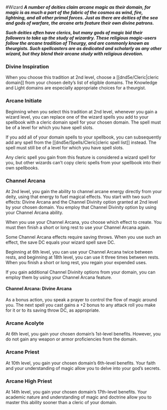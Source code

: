 #Wizard
***A number of deities claim arcane magic as their domain, for magic is as much a part of the fabric of the cosmos as wind, fire, lightning, and all other primal forces. Just as there are deities of the sea and gods of warfare, the arcane arts feature their own divine patrons.***

***Such deities often have clerics, but many gods of magic bid their followers to take up the study of wizardry. These religious magic-users follow the arcane tradition of Theurgy, and are commonly known as theurgists. Such spellcasters are as dedicated and scholarly as any other wizard, but they blend their arcane study with religious devotion.***

### Divine Inspiration
When you choose this tradition at 2nd level, choose a [[dnd5e/Cleric\|cleric domain]] from your chosen deity’s list of eligible domains. The Knowledge and Light domains are especially appropriate choices for a theurgist.

### Arcane Initiate
Beginning when you select this tradition at 2nd level, whenever you gain a wizard level, you can replace one of the wizard spells you add to your spellbook with a cleric domain spell for your chosen domain. The spell must be of a level for which you have spell slots.

If you add all of your domain spells to your spellbook, you can subsequently add any spell from the [[dnd5e/Spells/Cleric\|cleric spell list]] instead. The spell must still be of a level for which you have spell slots.

Any cleric spell you gain from this feature is considered a wizard spell for you, but other wizards can’t copy cleric spells from your spellbook into their own spellbooks.

### Channel Arcana
At 2nd level, you gain the ability to channel arcane energy directly from your deity, using that energy to fuel magical effects. You start with two such effects: Divine Arcana and the Channel Divinity option granted at 2nd level by your chosen domain. You employ that Channel Divinity option by using your Channel Arcana ability.

When you use your Channel Arcana, you choose which effect to create. You must then finish a short or long rest to use your Channel Arcana again.

Some Channel Arcana effects require saving throws. When you use such an effect, the save DC equals your wizard spell save DC.

Beginning at 6th level, you can use your Channel Arcana twice between rests, and beginning at 18th level, you can use it three times between rests. When you finish a short or long rest, you regain your expended uses.

If you gain additional Channel Divinity options from your domain, you can employ them by using your Channel Arcana feature.

#### Channel Arcana: Divine Arcana
As a bonus action, you speak a prayer to control the flow of magic around you. The next spell you cast gains a +2 bonus to any attack roll you make for it or to its saving throw DC, as appropriate.

### Arcane Acolyte
At 6th level, you gain your chosen domain’s 1st-level benefits. However, you do not gain any weapon or armor proficiencies from the domain.

### Arcane Priest
At 10th level, you gain your chosen domain’s 6th-level benefits. Your faith and your understanding of magic allow you to delve into your god’s secrets.

### Arcane High Priest
At 14th level, you gain your chosen domain’s 17th-level benefits. Your academic nature and understanding of magic and doctrine allow you to master this ability sooner than a cleric of your domain.